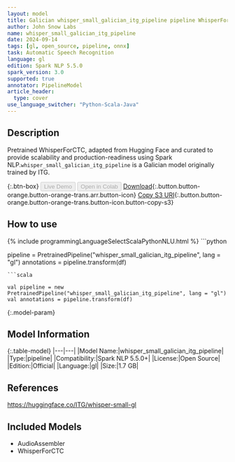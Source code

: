 ```yaml
---
layout: model
title: Galician whisper_small_galician_itg_pipeline pipeline WhisperForCTC from ITG
author: John Snow Labs
name: whisper_small_galician_itg_pipeline
date: 2024-09-14
tags: [gl, open_source, pipeline, onnx]
task: Automatic Speech Recognition
language: gl
edition: Spark NLP 5.5.0
spark_version: 3.0
supported: true
annotator: PipelineModel
article_header:
  type: cover
use_language_switcher: "Python-Scala-Java"
---
```


## Description

Pretrained WhisperForCTC, adapted from Hugging Face and curated to provide scalability and production-readiness using Spark NLP.`whisper_small_galician_itg_pipeline` is a Galician model originally trained by ITG.

{:.btn-box}
<button class="button button-orange" disabled>Live Demo</button>
<button class="button button-orange" disabled>Open in Colab</button>
[Download](https://s3.amazonaws.com/auxdata.johnsnowlabs.com/public/models/whisper_small_galician_itg_pipeline_gl_5.5.0_3.0_1726298256004.zip){:.button.button-orange.button-orange-trans.arr.button-icon}
[Copy S3 URI](s3://auxdata.johnsnowlabs.com/public/models/whisper_small_galician_itg_pipeline_gl_5.5.0_3.0_1726298256004.zip){:.button.button-orange.button-orange-trans.button-icon.button-copy-s3}

## How to use



<div class="tabs-box" markdown="1">
{% include programmingLanguageSelectScalaPythonNLU.html %}
```python

pipeline = PretrainedPipeline("whisper_small_galician_itg_pipeline", lang = "gl")
annotations =  pipeline.transform(df)   

```
```scala

val pipeline = new PretrainedPipeline("whisper_small_galician_itg_pipeline", lang = "gl")
val annotations = pipeline.transform(df)

```
</div>

{:.model-param}
## Model Information

{:.table-model}
|---|---|
|Model Name:|whisper_small_galician_itg_pipeline|
|Type:|pipeline|
|Compatibility:|Spark NLP 5.5.0+|
|License:|Open Source|
|Edition:|Official|
|Language:|gl|
|Size:|1.7 GB|

## References

https://huggingface.co/ITG/whisper-small-gl

## Included Models

- AudioAssembler
- WhisperForCTC